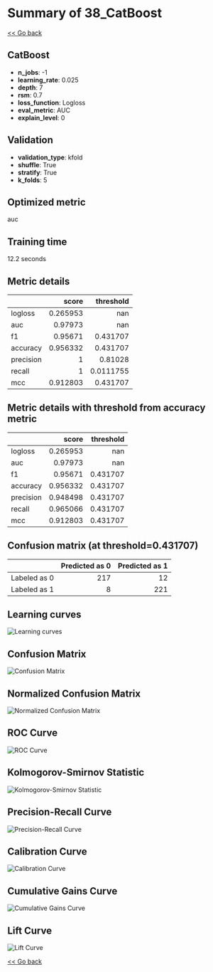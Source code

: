 # Summary of 38_CatBoost

[<< Go back](../README.md)


## CatBoost
- **n_jobs**: -1
- **learning_rate**: 0.025
- **depth**: 7
- **rsm**: 0.7
- **loss_function**: Logloss
- **eval_metric**: AUC
- **explain_level**: 0

## Validation
 - **validation_type**: kfold
 - **shuffle**: True
 - **stratify**: True
 - **k_folds**: 5

## Optimized metric
auc

## Training time

12.2 seconds

## Metric details
|           |    score |   threshold |
|:----------|---------:|------------:|
| logloss   | 0.265953 | nan         |
| auc       | 0.97973  | nan         |
| f1        | 0.95671  |   0.431707  |
| accuracy  | 0.956332 |   0.431707  |
| precision | 1        |   0.81028   |
| recall    | 1        |   0.0111755 |
| mcc       | 0.912803 |   0.431707  |


## Metric details with threshold from accuracy metric
|           |    score |   threshold |
|:----------|---------:|------------:|
| logloss   | 0.265953 |  nan        |
| auc       | 0.97973  |  nan        |
| f1        | 0.95671  |    0.431707 |
| accuracy  | 0.956332 |    0.431707 |
| precision | 0.948498 |    0.431707 |
| recall    | 0.965066 |    0.431707 |
| mcc       | 0.912803 |    0.431707 |


## Confusion matrix (at threshold=0.431707)
|              |   Predicted as 0 |   Predicted as 1 |
|:-------------|-----------------:|-----------------:|
| Labeled as 0 |              217 |               12 |
| Labeled as 1 |                8 |              221 |

## Learning curves
![Learning curves](learning_curves.png)
## Confusion Matrix

![Confusion Matrix](confusion_matrix.png)


## Normalized Confusion Matrix

![Normalized Confusion Matrix](confusion_matrix_normalized.png)


## ROC Curve

![ROC Curve](roc_curve.png)


## Kolmogorov-Smirnov Statistic

![Kolmogorov-Smirnov Statistic](ks_statistic.png)


## Precision-Recall Curve

![Precision-Recall Curve](precision_recall_curve.png)


## Calibration Curve

![Calibration Curve](calibration_curve_curve.png)


## Cumulative Gains Curve

![Cumulative Gains Curve](cumulative_gains_curve.png)


## Lift Curve

![Lift Curve](lift_curve.png)



[<< Go back](../README.md)
